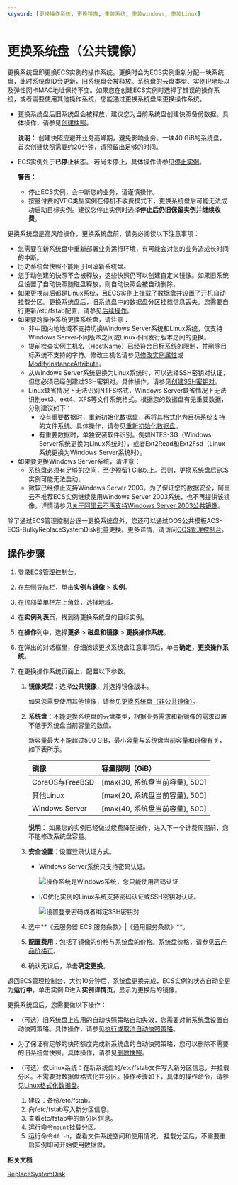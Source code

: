 ```yaml
---
keyword: [更换操作系统, 更换镜像, 重装系统, 重装windows, 重装Linux]
---
```


# 更换系统盘（公共镜像）

更换系统盘即更换ECS实例的操作系统。更换时会为ECS实例重新分配一块系统盘，此时系统盘ID会更新，旧系统盘会被释放。系统盘的云盘类型、实例IP地址以及弹性网卡MAC地址保持不变。如果您在创建ECS实例时选择了错误的操作系统，或者需要使用其他操作系统，您能通过更换系统盘来更换操作系统。

-   更换系统盘后旧系统盘会被释放，建议您为当前系统盘创建快照备份数据。具体操作，请参见[创建快照](/intl.zh-CN/快照/使用快照/创建普通快照.md)。

    **说明：** 创建快照应避开业务高峰期，避免影响业务。一块40 GiB的系统盘，首次创建快照需要约20分钟，请预留出足够的时间。

-   ECS实例处于**已停止**状态。 若尚未停止，具体操作请参见[停止实例](/intl.zh-CN/实例/管理实例/停止实例.md)。

    **警告：**

    -   停止ECS实例，会中断您的业务，请谨慎操作。
    -   按量付费的VPC类型实例在停机不收费模式下，更换系统盘后可能无法成功启动目标实例。建议您停止实例时选择**停止后仍旧保留实例并继续收费**。

更换系统盘是高风险操作，更换系统盘前，请务必阅读以下注意事项：

-   您需要在新系统盘中重新部署业务运行环境，有可能会对您的业务造成长时间的中断。
-   历史系统盘快照不能用于回滚新系统盘。
-   您手动创建的快照不会被释放，这些快照仍可以创建自定义镜像。如果旧系统盘设置了自动快照随磁盘释放，则自动快照会被自动删除。
-   如果更换前后都是Linux系统，且ECS实例上挂载了数据盘并设置了开机自动挂载分区。更换系统盘后，旧系统盘中的数据盘分区挂载信息丢失。您需要自行更新/etc/fstab配置，请参见[后续操作](#postreq_whatToDoNext)。
-   如果要跨操作系统更换系统盘，请注意：
    -   非中国内地地域不支持切换Windows Server系统和Linux系统，仅支持Windows Server不同版本之间或Linux不同发行版本之间的更换。
    -   提前检查实例主机名（HostName）已经符合目标系统的限制，并删除目标系统不支持的字符。修改主机名请参见[修改实例属性](/intl.zh-CN/实例/管理实例/修改实例属性.md)或[ModifyInstanceAttribute](/intl.zh-CN/API参考/实例/ModifyInstanceAttribute.md)。
    -   从Windows Server系统更换为Linux系统时，可以选择SSH密钥对认证，但您必须已经创建过SSH密钥对。具体操作，请参见[创建SSH密钥对](/intl.zh-CN/安全/SSH密钥对/使用SSH密钥对/创建SSH密钥对.md)。
    -   Linux缺省情况下无法识别NTFS格式，Windows Server缺省情况下无法识别ext3、ext4、XFS等文件系统格式。根据您的数据盘有无重要数据，分别建议如下：
        -   没有重要数据时，重新初始化数据盘，再将其格式化为目标系统支持的文件系统。具体操作，请参见[重新初始化数据盘](/intl.zh-CN/块存储/云盘/重新初始化云盘/重新初始化系统盘.md)。
        -   有重要数据时，单独安装软件识别。例如NTFS-3G（Windows Server系统更换为Linux系统时），或者Ext2Read和Ext2Fsd（Linux系统更换为Windows Server系统时）。
-   如果要更换Windows Server系统，请注意：
    -   系统盘必须有足够的空间，至少预留1 GiB以上。否则，更换系统盘后ECS实例可能无法启动。
    -   微软已经停止支持Windows Server 2003。为了保证您的数据安全，阿里云不推荐ECS实例继续使用Windows Server 2003系统，也不再提供该镜像。详情请参见[关于阿里云不再支持Windows Server 2003公共镜像](https://www.alibabacloud.com/help/faq-detail/59513.htm)。

除了通过ECS管理控制台逐一更换系统盘外，您还可以通过OOS公共模板ACS-ECS-BulkyReplaceSystemDisk批量更换。更多详情，请访问[OOS管理控制台](https://oos.console.aliyun.com/cn-hangzhou/execution/create/ACS-ECS-BulkyReplaceSystemDisk)。

## 操作步骤

1.  登录[ECS管理控制台](https://ecs.console.aliyun.com)。

2.  在左侧导航栏，单击**实例与镜像** \> **实例**。

3.  在顶部菜单栏左上角处，选择地域。

4.  在**实例列表**页，找到待更换系统盘的目标实例。

5.  在**操作**列中，选择**更多** \> **磁盘和镜像** \> **更换操作系统**。

6.  在弹出的对话框里，仔细阅读更换系统盘注意事项后，单击**确定，更换操作系统**。

7.  在更换操作系统页面上，配置以下参数。

    1.  **镜像类型**：选择**公共镜像**，并选择镜像版本。

        如果您需要使用其他镜像，请参见[更换系统盘（非公共镜像）](/intl.zh-CN/块存储/云盘/更换系统盘/更换系统盘（非公共镜像）.md)。

    2.  **系统盘**：不能更换系统盘的云盘类型，根据业务需求和新镜像的需求设置不低于系统盘当前容量的数值。

        新容量最大不能超过500 GiB，最小容量与系统盘当前容量和镜像有关，如下表所示。

        |镜像|容量限制（GiB）|
        |:-|:--------|
        |CoreOS与FreeBSD|\[max\{30, 系统盘当前容量\}, 500\]|
        |其他Linux|\[max\{20, 系统盘当前容量\}, 500\]|
        |Windows Server|\[max\{40, 系统盘当前容量\}, 500\]|

        **说明：** 如果您的实例已经做过续费降配操作，进入下一个计费周期前，您不能修改系统盘容量。

    3.  **安全设置**：设置登录认证方式。

        -   Windows Server系统只支持密码认证。

            ![操作系统是Windows系统，您只能使用密码认证](https://static-aliyun-doc.oss-cn-hangzhou.aliyuncs.com/assets/img/zh-CN/1263359951/p5517.png)

        -   I/O优化实例的Linux系统支持密码认证或SSH密钥对认证。

            ![设置登录密码或者绑定SSH密钥对](https://static-aliyun-doc.oss-cn-hangzhou.aliyuncs.com/assets/img/zh-CN/1263359951/p5518.png)

    4.  选中**《云服务器 ECS 服务条款》\|《通用服务条款》**。

    5.  **配置费用**：包括了镜像的价格与系统盘的价格。系统盘价格，请参见[云产品价格页](https://www.alibabacloud.com/product/ecs#pricing)。

    6.  确认无误后，单击**确定更换**。


返回ECS管理控制台，大约10分钟后，系统盘更换完成，ECS实例的状态自动变更为**运行中**。单击实例ID进入**实例详情页**，显示为更换后的镜像。

更换系统盘后，您需要做以下操作：

-   （可选）旧系统盘上应用的自动快照策略自动失效，您需要对新系统盘设置自动快照策略。具体操作，请参见[执行或取消自动快照策略](/intl.zh-CN/快照/使用自动快照策略/执行或取消自动快照策略.md)。
-   为了保证有足够的快照额度完成新系统盘的自动快照策略，您可以删除不需要的旧系统盘快照。具体操作，请参见[删除快照](/intl.zh-CN/快照/使用快照/删除快照.md)。
-   （可选）仅Linux系统：在新系统盘的/etc/fstab文件写入新分区信息，并挂载分区。不需要对数据盘格式化并分区。操作步骤如下，具体的操作命令，请参见[Linux格式化数据盘](/intl.zh-CN/块存储/云盘/分区格式化数据盘/Linux格式化数据盘.md)。

    1.  建议：备份/etc/fstab。
    2.  向/etc/fstab写入新分区信息。
    3.  查看etc/fstab中的新分区信息。
    4.  运行命令`mount`挂载分区。
    5.  运行命令`df -h`，查看文件系统空间和使用情况。
    挂载分区后，不需要重启实例即可开始使用数据盘。


**相关文档**  


[ReplaceSystemDisk](/intl.zh-CN/API参考/磁盘/ReplaceSystemDisk.md)

